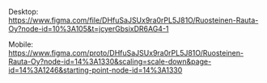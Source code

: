 Desktop:
https://www.figma.com/file/DHfuSaJSUx9ra0rPL5J81O/Ruosteinen-Rauta-Oy?node-id=10%3A105&t=jcyerGbsixDR6AG4-1

Mobile:
https://www.figma.com/proto/DHfuSaJSUx9ra0rPL5J81O/Ruosteinen-Rauta-Oy?node-id=14%3A1330&scaling=scale-down&page-id=14%3A1246&starting-point-node-id=14%3A1330
